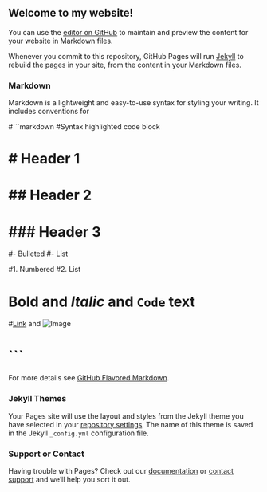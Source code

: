 ## Welcome to my website!

You can use the [editor on GitHub](https://github.com/giguhbit/giguhbit.github.io/edit/master/index.md) to maintain and preview the content for your website in Markdown files.

Whenever you commit to this repository, GitHub Pages will run [Jekyll](https://jekyllrb.com/) to rebuild the pages in your site, from the content in your Markdown files.

### Markdown

Markdown is a lightweight and easy-to-use syntax for styling your writing. It includes conventions for

#```markdown
#Syntax highlighted code block

# # Header 1
# ## Header 2
# ### Header 3

#- Bulleted
#- List

#1. Numbered
#2. List

# **Bold** and _Italic_ and `Code` text

#[Link](url) and ![Image](src)
# ```

For more details see [GitHub Flavored Markdown](https://guides.github.com/features/mastering-markdown/).

### Jekyll Themes

Your Pages site will use the layout and styles from the Jekyll theme you have selected in your [repository settings](https://github.com/giguhbit/giguhbit.github.io/settings). The name of this theme is saved in the Jekyll `_config.yml` configuration file.

### Support or Contact

Having trouble with Pages? Check out our [documentation](https://help.github.com/categories/github-pages-basics/) or [contact support](https://github.com/contact) and we’ll help you sort it out.
